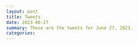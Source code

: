 ```yaml
---
layout: post
title: Tweets
date: 2023-06-27
summary: These are the tweets for June 27, 2023.
categories:
---
```


